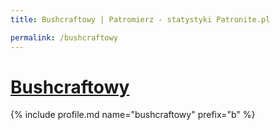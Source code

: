 ```yaml
---
title: Bushcraftowy | Patromierz - statystyki Patronite.pl

permalink: /bushcraftowy
---
```


# [Bushcraftowy](https://patronite.pl/bushcraftowy)

{% include profile.md name="bushcraftowy" prefix="b" %}
